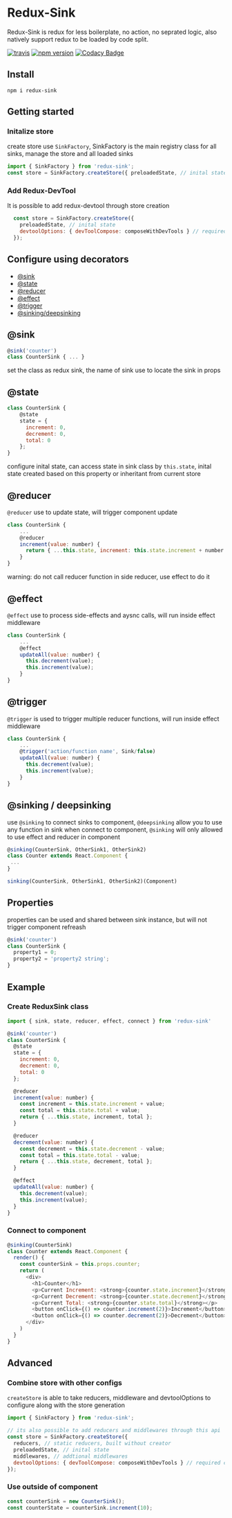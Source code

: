 # Redux-Sink
Redux-Sink is redux for less boilerplate, no action, no seprated logic, also natively support redux to be loaded by code split.    
    
[![travis](https://travis-ci.org/JiarongGu/redux-sink.svg?branch=master)](https://travis-ci.org/JiarongGu/redux-sink)
[![npm version](https://badge.fury.io/js/redux-sink.svg)](https://www.npmjs.com/package/redux-sink)
[![Codacy Badge](https://api.codacy.com/project/badge/Grade/ee58187b2e794033aeb4296f128fd3ee)](https://app.codacy.com/app/JiarongGu/redux-sink?utm_source=github.com&utm_medium=referral&utm_content=JiarongGu/redux-sink&utm_campaign=Badge_Grade_Dashboard)

## Install
```npm i redux-sink```    

## Getting started
### Initalize store
create store use `SinkFactory`, SinkFactory is the main registry class for all sinks, manage the store and all loaded sinks
```javascript
import { SinkFactory } from 'redux-sink';
const store = SinkFactory.createStore({ preloadedState, // inital state });
```

### Add Redux-DevTool
It is possible to add redux-devtool through store creation
```javascript
  const store = SinkFactory.createStore({ 
    preloadedState, // inital state
    devtoolOptions: { devToolCompose: composeWithDevTools } // required compose function from redux-dev-tool
  });
```
    
## Configure using decorators
- [@sink](#sink)
- [@state](#state)
- [@reducer](#reducer)
- [@effect](#effect)
- [@trigger](#trigger)
- [@sinking/deepsinking](#sinking--deepsinking)

## @sink
```javascript
@sink('counter')
class CounterSink { ... }
```
set the class as redux sink, the name of sink use to locate the sink in props

## @state
```javascript
class CounterSink {
    @state
    state = { 
      increment: 0, 
      decrement: 0, 
      total: 0 
    };
}
```
configure inital state, can access state in sink class by `this.state`,
inital state created based on this property or inheritant from current store

## @reducer
`@reducer` use to update state, will trigger component update
```javascript
class CounterSink {
    ...
    @reducer
    increment(value: number) {
      return { ...this.state, increment: this.state.increment + number };
    }
}
```
warning: do not call reducer function in side reducer, use effect to do it

## @effect
`@effect` use to process side-effects and aysnc calls, will run inside effect middleware
```javascript
class CounterSink {
    ...
    @effect
    updateAll(value: number) {
      this.decrement(value);
      this.increment(value);
    }
}
```

## @trigger
`@trigger` is used to trigger multiple reducer functions, will run inside effect middleware
```javascript
class CounterSink {
    ...
    @trigger('action/function name', Sink/false)
    updateAll(value: number) {
      this.decrement(value);
      this.increment(value);
    }
}
```

## @sinking / deepsinking
use `@sinking` to connect sinks to component, `@deepsinking` allow you to use any function in sink when connect to component, `@sinking` will only allowed to use effect and reducer in component
```javascript
@sinking(CounterSink, OtherSink1, OtherSink2)
class Counter extends React.Component {
 ...
}

sinking(CounterSink, OtherSink1, OtherSink2)(Component)
```

## Properties
properties can be used and shared between sink instance, but will not trigger component refreash
```javascript
@sink('counter')
class CounterSink { 
  property1 = 0;
  property2 = 'property2 string';
}
```

## Example
### Create ReduxSink class
```javascript
import { sink, state, reducer, effect, connect } from 'redux-sink'

@sink('counter')
class CounterSink {
  @state
  state = { 
    increment: 0, 
    decrement: 0, 
    total: 0 
  };

  @reducer
  increment(value: number) {
    const increment = this.state.increment + value;
    const total = this.state.total + value;
    return { ...this.state, increment, total };
  }

  @reducer
  decrement(value: number) {
    const decrement = this.state.decrement - value;
    const total = this.state.total - value;
    return { ...this.state, decrement, total };
  }

  @effect
  updateAll(value: number) {
    this.decrement(value);
    this.increment(value);
  }
}
```

### Connect to component
```javascript
@sinking(CounterSink)
class Counter extends React.Component {
  render() {
    const counterSink = this.props.counter;
    return (
      <div>
        <h1>Counter</h1>
        <p>Current Increment: <strong>{counter.state.increment}</strong></p>
        <p>Current Decrement: <strong>{counter.state.decrement}</strong></p>
        <p>Current Total: <strong>{counter.state.total}</strong></p>
        <button onClick={() => counter.increment(2)}>Increment</button>
        <button onClick={() => counter.decrement(2)}>Decrement</button>
      </div>
    )
  }
}
```

## Advanced
### Combine store with other configs
`createStore` is able to take reducers, middleware and devtoolOptions to configure along with the store generation
```javascript
import { SinkFactory } from 'redux-sink';

// its also possible to add reducers and middlewares through this api
const store = SinkFactory.createStore({ 
  reducers, // static reducers, built without creator
  preloadedState, // inital state
  middlewares, // addtional middlewares
  devtoolOptions: { devToolCompose: composeWithDevTools } // required compose function from redux-dev-tool
});
```

### Use outside of component
```javascript
const counterSink = new CounterSink();
const counterState = counterSink.increment(10);
```
